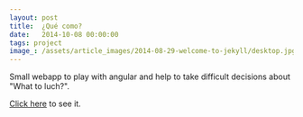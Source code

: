 ```yaml
---
layout: post
title:  ¿Qué como?
date:   2014-10-08 00:00:00
tags: project
image_: /assets/article_images/2014-08-29-welcome-to-jekyll/desktop.jpg
---
```



Small webapp to play with angular and help to take difficult decisions about "What to luch?".

[Click here](http://germanlena.com.ar/quecomo) to see it.
